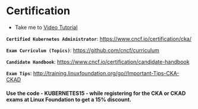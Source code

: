# Certification

  - Take me to [Video Tutorial](https://kodekloud.com/courses/539883/lectures/9814246)
  
  
**`Certified Kubernetes Administrator`**: https://www.cncf.io/certification/cka/

**`Exam Curriculum (Topics)`**: https://github.com/cncf/curriculum

**`Candidate Handbook`**: https://www.cncf.io/certification/candidate-handbook

**`Exam Tips`**: http://training.linuxfoundation.org/go//Important-Tips-CKA-CKAD

#### Use the code - KUBERNETES15 - while registering for the CKA or CKAD exams at Linux Foundation to get a 15% discount.

